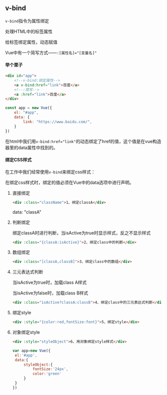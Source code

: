 ## v-bind



`v-bind`指令为属性绑定

处理HTML中的标签属性

给标签绑定属性，动态赋值

Vue中有一个简写方式——`:[属性名]="[变量名]"`





#### 举个栗子

```html
<div id="app">
    <!--v-bind:绑定属性-->
    <a v-bind:href="link">百度</a>
    <!--:简写-->
    <a :href="link">百度</a>
</div>
```



```javascript
const app = new Vue({
    el: "#app",
    data: {
        link: "https://www.baidu.com/",
    }
})
```



在html中我们用`v-bind:href="link"`的动态绑定了href的值，这个值是在vue构造器里的data属性中找到的。





#### 绑定CSS样式



在工作中我们经常使用`v-bind`来绑定css样式：

在绑定css样式时，绑定的值必须在Vue中的data选项中进行声明。



1. 直接绑定

   ```html
   <div :class="className">1、绑定classA</div>
   ```

   data: "classA"

2. 判断绑定

   绑定classA时进行判断，当isActive为true时显示样式，反之不显示样式

   ```html
   <div :class="{classA:isActive}">2、绑定class中的判断</div>
   ```

3. 数组绑定

   ```html
   <div :class="[classA,classB]">3、绑定class中的数组</div>
   ```

4. 三元表达式判断

   当isActive为true时，加载class A样式

   当isActive为false时，加载class B样式

   ```html
   <div :class="isActive?classA:classB">4、绑定class中的三元表达式判断</div>
   
   ```

5. 绑定style

   ```html
   <div :style="{color:red,fontSize:font}">5、绑定style</div>
   ```

6. 对象绑定style

      ```html
      <div :style="styleObject">6、用对象绑定style样式</div>
      ```

      ```javascript
   var app=new Vue({
       el:'#app',
       data:{
           styleObject:{
               fontSize:'24px',
               color:'green'
           }
       }
   })
      ```